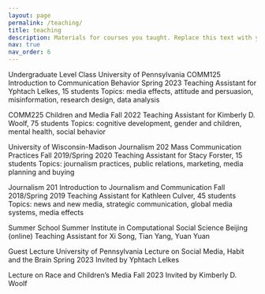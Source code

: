 ```yaml
---
layout: page
permalink: /teaching/
title: teaching
description: Materials for courses you taught. Replace this text with your description.
nav: true
nav_order: 6
---
```


Undergraduate Level Class
University of Pennsylvania
COMM125 Introduction to Communication Behavior                                                        Spring 2023
Teaching Assistant for Yphtach Lelkes, 15 students
Topics: media effects, attitude and persuasion, misinformation, research design, data analysis

COMM225 Children and Media                                                                             Fall 2022
Teaching Assistant for Kimberly D. Woolf, 75 students
Topics: cognitive development, gender and children, mental health, social behavior

University of Wisconsin-Madison
Journalism 202 Mass Communication Practices                                                            Fall 2019/Spring 2020
Teaching Assistant for Stacy Forster, 15 students
Topics: journalism practices, public relations, marketing, media planning and buying

Journalism 201 Introduction to Journalism and Communication  Fall 2018/Spring 2019
Teaching Assistant for Kathleen Culver, 45 students
Topics: news and new media, strategic communication, global media systems, media effects

Summer School
Summer Institute in Computational Social Science
Beijing (online)
Teaching Assistant for Xi Song, Tian Yang, Yuan Yuan

Guest Lecture
University of Pennsylvania
Lecture on Social Media, Habit and the Brain				                                                    Spring 2023
Invited by Yphtach Lelkes

Lecture on Race and Children’s Media					                                                          Fall 2023
Invited by Kimberly D. Woolf


